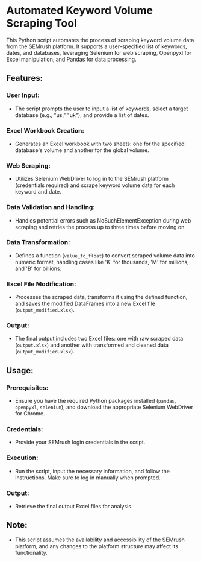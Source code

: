 # Automated Keyword Volume Scraping Tool

This Python script automates the process of scraping keyword volume data from the SEMrush platform. It supports a user-specified list of keywords, dates, and databases, leveraging Selenium for web scraping, Openpyxl for Excel manipulation, and Pandas for data processing.

## Features:

### User Input:

- The script prompts the user to input a list of keywords, select a target database (e.g., "us," "uk"), and provide a list of dates.

### Excel Workbook Creation:

- Generates an Excel workbook with two sheets: one for the specified database's volume and another for the global volume.

### Web Scraping:

- Utilizes Selenium WebDriver to log in to the SEMrush platform (credentials required) and scrape keyword volume data for each keyword and date.

### Data Validation and Handling:

- Handles potential errors such as NoSuchElementException during web scraping and retries the process up to three times before moving on.

### Data Transformation:

- Defines a function (`value_to_float`) to convert scraped volume data into numeric format, handling cases like 'K' for thousands, 'M' for millions, and 'B' for billions.

### Excel File Modification:

- Processes the scraped data, transforms it using the defined function, and saves the modified DataFrames into a new Excel file (`output_modified.xlsx`).

### Output:

- The final output includes two Excel files: one with raw scraped data (`output.xlsx`) and another with transformed and cleaned data (`output_modified.xlsx`).

## Usage:

### Prerequisites:

- Ensure you have the required Python packages installed (`pandas`, `openpyxl`, `selenium`), and download the appropriate Selenium WebDriver for Chrome.

### Credentials:

- Provide your SEMrush login credentials in the script.

### Execution:

- Run the script, input the necessary information, and follow the instructions. Make sure to log in manually when prompted.

### Output:

- Retrieve the final output Excel files for analysis.

## Note:

- This script assumes the availability and accessibility of the SEMrush platform, and any changes to the platform structure may affect its functionality.
